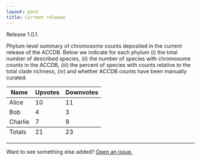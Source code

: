 ```yaml
---
layout: post
title: Current release
---
```



<div class="message">
  Release 1.0.1.
</div>

Phylum-level summary of chromosome counts deposited in the current release of the ACCDB. Below we indicate for each phylum (i) the total number of described species, (ii) the number of species with chromosome counts in the ACCDB, (iii) the percent of species with counts relative to the total clade richness, (iv) and whether ACCDB counts have been manually curated.


<table>
  <thead>
    <tr>
      <th>Name</th>
      <th>Upvotes</th>
      <th>Downvotes</th>
    </tr>
  </thead>
  <tfoot>
    <tr>
      <td>Totals</td>
      <td>21</td>
      <td>23</td>
    </tr>
  </tfoot>
  <tbody>
    <tr>
      <td>Alice</td>
      <td>10</td>
      <td>11</td>
    </tr>
    <tr>
      <td>Bob</td>
      <td>4</td>
      <td>3</td>
    </tr>
    <tr>
      <td>Charlie</td>
      <td>7</td>
      <td>9</td>
    </tr>
  </tbody>
</table>


-----

Want to see something else added? <a href="https://github.com/poole/poole/issues/new">Open an issue.</a>
